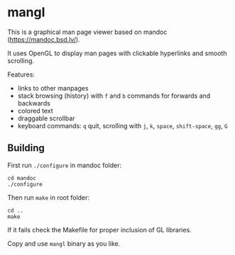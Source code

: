 # mangl

This is a graphical man page viewer based on mandoc (https://mandoc.bsd.lv/).

It uses OpenGL to display man pages with clickable hyperlinks and smooth scrolling.

Features:
* links to other manpages
* stack browsing (history) with `f` and `b` commands for forwards and backwards
* colored text
* draggable scrollbar
* keyboard commands: `q` quit, scrolling with `j`, `k`, `space`, `shift-space`, `gg`, `G`

## Building

First run `./configure` in mandoc folder:

```
cd mandoc
./configure
```

Then run `make` in root folder:

```
cd ..
make
```

If it fails check the Makefile for proper inclusion of GL libraries.

Copy and use `mangl` binary as you like.

